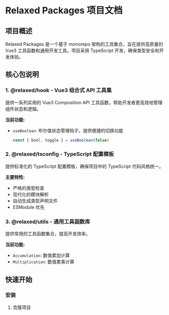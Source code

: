 # Relaxed Packages 项目文档

## 项目概述

Relaxed Packages 是一个基于 monorepo 架构的工具集合，旨在提供高质量的 Vue3 工具函数和通用开发工具。项目采用 TypeScript 开发，确保类型安全和开发体验。

## 核心包说明

### 1. @relaxed/hook - Vue3 组合式 API 工具集

提供一系列实用的 Vue3 Composition API 工具函数，帮助开发者更高效地管理组件状态和逻辑。

**当前功能:**

- `useBoolean`: 布尔值状态管理钩子，提供便捷的切换功能

 
  ```ts
  const { bool, toggle } = useBoolean(false)
  ```

### 2. @relaxed/tsconfig - TypeScript 配置模板

提供标准化的 TypeScript 配置模板，确保项目中的 TypeScript 代码风格统一。

**主要特性:**

- 严格的类型检查
- 现代化的模块解析
- 自动生成类型声明文件
- ESModule 优先

### 3. @relaxed/utils - 通用工具函数库

提供常用的工具函数集合，提高开发效率。

**当前功能:**

- `Accumulation`: 数值累加计算
- `Multiplication`: 数值累乘计算

## 快速开始

### 安装

1. 克隆项目
